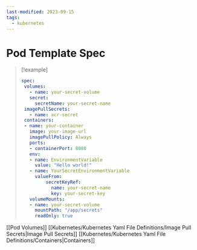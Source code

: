 ```yaml
---
last-modified: 2023-09-15
tags:
  - kubernetes
---
```

# Pod Template Spec

>[!example]
>``` yaml
> spec:
>  volumes:
>    - name: your-secret-volume
> 	 secret:
> 	   secretName: your-secret-name
>  imagePullSecrets:
>    - name: acr-secret
>  containers:
>  - name: your-container
>    image: your-image-url
>    imagePullPolicy: Always
>    ports:
> 	 - containerPort: 8080
>    env:
> 	 - name: EnvironmentVariable
> 	   value: "Hello world!"
> 	 - name: YourSecretEnvironmentVariable
> 	   valueFrom:
> 		   secretKeyRef:
> 			 name: your-secret-name 
> 			 key: your-secret-key
>    volumeMounts:
> 	 - name: your-secret-volume
> 	   mountPath: "/app/secrets"
> 	   readOnly: true
>  ```

[[Pod Volumes]]
[[Kubernetes/Kubernetes Yaml File Definitions/Image Pull Secrets|Image Pull Secrets]]
[[Kubernetes/Kubernetes Yaml File Definitions/Containers|Containers]]

